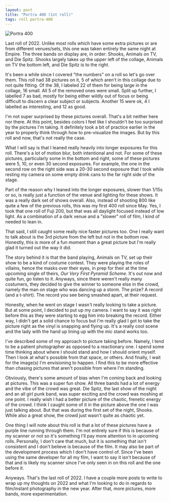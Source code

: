```yaml
---
layout: post
title: "Portra 400 (1st roll)"
tags: roll portra-400
---
```


![Portra 400](/assets/rolls/Portra400-1.jpg)

Last roll of 2022. Unlike most rolls which have some extra pictures or are from different venues/sets, this one was taken entirely the same night at Empire. The three bands on display are, in order: Shooks, Animals on TV, and Die Spitz. Shooks largely takes up the upper left of the collage, Animals on TV the bottom left, and Die Spitz is to the right.

It's been a while since I covered "the numbers" on a roll so let's go over them. This roll had 38 pictures on it, 5 of which aren't in this collage due to not quite fitting. Of the 38, I labeled 22 of them for being large in the collage, 16 small. All 5 of the removed ones were small. Split up further, I labelled 7 as bad, mostly for being either wildly out of focus or being difficult to discern a clear subject or subjects. Another 15 were ok, 4 I labelled as interesting, and 12 as good.

I'm not super surprised by these pictures overall. That's a bit neither here nor there. At this point, besides colors I feel like I shouldn't be too surprised by the pictures I'm taking. It definitely took a bit of practice earlier in the year to properly think through how to pre-visualize the images. But by this roll and now, that's not really the case.

What I will say is that I leaned really heavily into longer exposures for this roll. There's a lot of motion blur, both intentional and not. For some of these pictures, particularly some in the bottom and right, some of these pictures were 5, 10, or even 30 second exposures. For example, the one in the second row on the right side was a 20-30 second exposure that I took while resting my camera on some empty drink cans to the far right side of the stage.

Part of the reason why I leaned into the longer exposures, slower than 1/15s or so, is really just a function of the venue and lighting for these shows. It was a really dark set of shows overall. Also, instead of shooting 800 like quite a few of the previous rolls, this was my first 400 roll since May. Yes, I took that one roll of Fuji 200, but that was all daylight focused instead of low light. As a combination of a dark venue and a "slower" roll of film, I kind of needed to lean in.

That said, I still caught some really nice faster pictures too. One I really want to talk about is the 3rd picture from the left but not in the bottom row. Honestly, this is more of a fun moment than a great picture but I'm really glad it turned out the way it did.

The story behind it is that the band playing, Animals on TV, set up their show to be a kind of costume contest. They were playing the roles of villains, hence the masks over their eyes, in prep for their at the time upcoming single of theirs, *Our Very First Pyramid Scheme*. It's out now and quite fun, go listen to it. Anyways, since there weren't really many costumers, they decided to give the winner to someone else in the crowd, namely the man on stage who was dancing up a storm. The prize? A record (and a t-shirt). The record you see being smashed apart, at their request.

Honestly, when he went on stage I wasn't really looking to take a picture. But at some point, I decided to put up my camera. I want to say it was right before this as they were starting to egg him into breaking the record. Either way, I didn't get a solid chance to focus but I'm really glad I got to take the picture right as the vinyl is snapping and flying up. It's a really cool scene and the lady with the hand up lining up with the mic stand works too.

I've described some of my approach to picture taking before. Namely, I tend to be a patient photographer as opposed to a reactionary one. I spend some time thinking about where I should stand and how I should orient myself. Then I look at what's possible from that space, or others. And finally, I wait for the image(s) I'm envisioning to happen. I find this to be more effective than chasing pictures that aren't possible from where I'm standing.

Obviously, there's some amount of bias when I'm coming back and looking at pictures. This was a super fun show. All three bands had a lot of energy and the vibe of the crowd was great. Die Spitz, the last show of the night and an all girl punk band, was super exciting and the crowd was moshing at one point. I really wish I had a better picture of the chaotic, frenetic energy of the crowd. I think I caught some of it in the picture above the one I was just talking about. But that was during the first set of the night, Shooks. While also a great show, the crowd just wasn't quite as chaotic yet.

One thing I will note about this roll is that a lot of these pictures have a purple line running through them. I'm not entirely sure if this is because of my scanner or not so it's something I'll pay more attention to in upcoming rolls. Personally, I don't care that much, but it is something that isn't consistent and I don't believe is because of the film. It may also be part of the development process which I don't have control of. Since I've been using the same developer for all my film, I want to say it isn't because of that and is likely my scanner since I've only seen in on this roll and the one before it.

Anyways. That's the last roll of 2022. I have a couple more posts to write to wrap up my thoughts on 2022 and what I'm looking to do in regards to film/instant photography in the new year. After that, more pictures, more bands, more experimentation.
